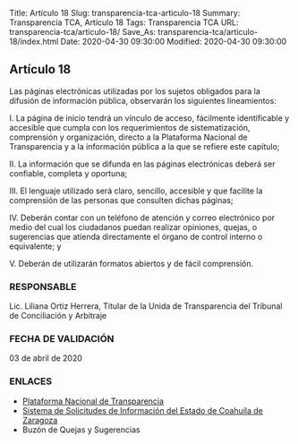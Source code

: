 Title: Artículo 18
Slug: transparencia-tca-articulo-18
Summary: Transparencia TCA, Artículo 18
Tags: Transparencia TCA
URL: transparencia-tca/articulo-18/
Save_As: transparencia-tca/articulo-18/index.html
Date: 2020-04-30 09:30:00
Modified: 2020-04-30 09:30:00


## Artículo 18

Las páginas electrónicas utilizadas por los sujetos obligados para la difusión de información pública, observarán los siguientes lineamientos:

I. La página de inicio tendrá un vínculo de acceso, fácilmente identificable y accesible que cumpla con los requerimientos de sistematización, comprensión y organización, directo a la Plataforma Nacional de Transparencia y a la información pública a la que se refiere este capítulo;

II.	La información que se difunda en las páginas electrónicas deberá ser confiable, completa y oportuna;

III. El lenguaje utilizado será claro, sencillo, accesible y que facilite la comprensión de las personas que consulten dichas páginas;

IV. Deberán contar con un teléfono de atención y correo electrónico por medio del cual los ciudadanos puedan realizar opiniones, quejas, o sugerencias que atienda directamente el órgano de control interno o equivalente; y

V. Deberán de utilizarán formatos abiertos y de fácil comprensión.

### RESPONSABLE

Lic. Liliana Ortiz Herrera, Titular de la Unida de Transparencia del Tribunal de Conciliación y Arbitraje

### FECHA DE VALIDACIÓN

03 de abril de 2020

### ENLACES

- [Plataforma Nacional de Transparencia](https://www.plataformadetransparencia.org.mx/web/guest/inicio)
- [Sistema de Solicitudes de Información del Estado de Coahuila de Zaragoza](http://189.254.130.35/infocoahuila/)
- Buzón de Quejas y Sugerencias



